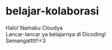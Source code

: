 # belajar-kolaborasi

Halo! Namaku Cloudya<br>
Lancar-lancar ya belajarnya di Dicoding!<br>
Semangatttt!!<3
